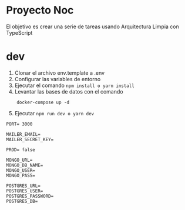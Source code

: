 
# Proyecto Noc

El objetivo es crear una serie de tareas usando Arquitectura Limpia con TypeScript

# dev
1. Clonar el archivo env.template a .env
2. Configurar las variables de entorno
3. Ejecutar el comando ```npm install o yarn install```
4. Levantar las bases de datos con el comando
```
    docker-compose up -d
```
5. Ejecutar ```npm run dev o yarn dev```


```
PORT= 3000

MAILER_EMAIL=
MAILER_SECRET_KEY=

PROD= false

MONGO_URL=
MONGO_DB_NAME=
MONGO_USER=
MONGO_PASS=

POSTGRES_URL=
POSTGRES_USER=
POSTGRES_PASSWORD=
POSTGRES_DB=
```
